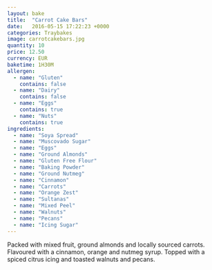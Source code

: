 ```yaml
---
layout: bake
title:  "Carrot Cake Bars"
date:   2016-05-15 17:22:23 +0000
categories: Traybakes
image: carrotcakebars.jpg
quantity: 10
price: 12.50
currency: EUR
baketime: 1H30M
allergen:
  - name: "Gluten"
    contains: false
  - name: "Dairy"
    contains: false
  - name: "Eggs"
    contains: true
  - name: "Nuts"
    contains: true
ingredients:
  - name: "Soya Spread"
  - name: "Muscovado Sugar"
  - name: "Eggs"
  - name: "Ground Almonds"
  - name: "Gluten Free Flour"
  - name: "Baking Powder"
  - name: "Ground Nutmeg"
  - name: "Cinnamon"
  - name: "Carrots"
  - name: "Orange Zest"
  - name: "Sultanas"
  - name: "Mixed Peel"
  - name: "Walnuts"
  - name: "Pecans"
  - name: "Icing Sugar"
---
```

Packed with mixed fruit, ground almonds and locally sourced carrots. Flavoured with a cinnamon, orange and nutmeg syrup. Topped with a spiced citrus icing and toasted walnuts and pecans.
